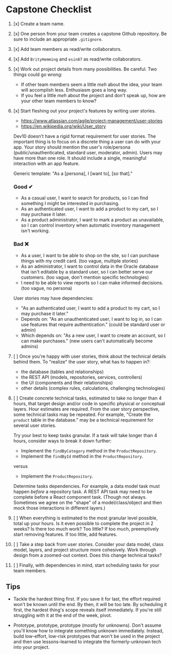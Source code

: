 # Capstone Checklist

1. [x] Create a team name.
2. [x] One person from your team creates a capstone Github repository. Be sure to include an appropriate `.gitignore`.
3. [x] Add team members as read/write collaborators.
4. [x] Add `BrityHemming` and `esin87` as read/write collaborators.
5. [x] Work out project details from many possibilities. Be careful. Two things could go wrong:

    - If other team members seem a little _meh_ about the idea, your team will accomplish less. Enthusiasm goes a long way.
    - If you feel a little _meh_ about the project and don't speak up, how are your other team members to know?

6. [x] Start fleshing out your project's features by writing user stories.

    - https://www.atlassian.com/agile/project-management/user-stories
    - https://en.wikipedia.org/wiki/User_story

    Dev10 doesn't have a rigid format requirement for user stories. The important thing is to focus on a discrete thing a user can do with your app. Your story should mention the user's role/persona (public/unauthenticated, standard user, moderator, admin). Users may have more than one role. It should include a single, meaningful interaction with an app feature.

    Generic template: "As a [persona], I [want to], [so that]."

    ### Good ✔

    - As a casual user, I want to search for products, so I can find something I might be interested in purchasing.
    - As an authenticated user, I want to add a product to my cart, so I may purchase it later.
    - As a product administrator, I want to mark a product as unavailable, so I can control inventory when automatic inventory management isn't working.

    ### Bad ❌

    - As a user, I want to be able to shop on the site, so I can purchase things with my credit card. (too vague, multiple stories)
    - As an administrator, I want to control data in the Oracle database that isn't editable by a standard user, so I can better serve our customers. (too vague, don't mention specific technologies)
    - I need to be able to view reports so I can make informed decisions. (too vague, no persona)

    User stories may have dependencies: 
    
    - "As an authenticated user, I want to add a product to my cart, so I may purchase it later." 
    - Depends on: "As an unauthenticated user, I want to log in, so I can use features that require authentication." (could be standard user or admin)
    - Which depends on: "As a new user, I want to create an account, so I can make purchases." (new users can't automatically become admins)

7. [ ] Once you're happy with user stories, think about the technical details behind them. To "realize" the user story, what has to happen in?:

    - the database (tables and relationships)
    - the REST API (models, repositories, services, controllers)
    - the UI (components and their relationships)
    - other details (complex rules, calculations, challenging technologies)

8. [ ] Create concrete technical tasks, estimated to take no longer than 4 hours, that target design and/or code in specific physical or conceptual layers. Hour estimates are required. From the user story perspective, some technical tasks may be repeated. For example, "Create the `product` table in the database." may be a technical requirement for several user stories. 

    Try your best to keep tasks granular. If a task will take longer than 4 hours, consider ways to break it down further: 

    - Implement the `findByCategory` method in the `ProductRepository`.
    - Implement the `findById` method in the `ProductRepository`.

    versus

    - Implement the `ProductRepository`.

    Determine tasks dependencies. For example, a data model task must happen _before_ a repository task. A REST API task may need to be complete before a React component task. (Though not always. Sometimes we agree on the "shape" of a model/class/object and then mock those interactions in different layers.)

9. [ ] When everything is estimated to the most granular level possible, total up your hours. Is it even possible to complete the project in 2 weeks? Is there too much work? Too little? If too much, preemptively start removing features. If too little, add features.

10. [ ] Take a step back from user stories. Consider your data model, class model, layers, and project structure more cohesively. Work through design from a zoomed-out context. Does this change technical tasks?

11. [ ] Finally, with dependencies in mind, start scheduling tasks for your team members.

## Tips

- Tackle the hardest thing first. If you save it for last, the effort required won't be known until the end. By then, it will be too late. By scheduling it first, the hardest thing's scope reveals itself immediately. If you're still struggling with it at the end of the week, pivot.

- Prototype, prototype, prototype (mostly for unknowns). Don't assume you'll know how to integrate something unknown immediately. Instead, build low-effort, low-risk prototypes that won't be used in the project and then use lessons-learned to integrate the formerly-unknown tech into your project.
